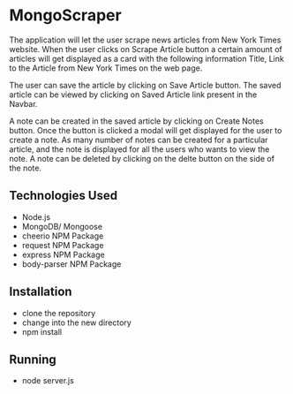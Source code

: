 # MongoScraper
The application will let the user scrape news articles from New York Times website. When the user clicks on Scrape Article button a certain amount of articles will get displayed as a card with the following information Title, Link to the Article from New York Times on the web page.

The user can save the article by clicking on Save Article button. The saved article can be viewed by clicking on Saved Article link present in the Navbar.

A note can be created in the saved article by clicking on Create Notes button. Once the button is clicked a modal will get displayed for the user to create a note. As many number of notes can be created for a particular article, and the note is displayed for all the users who wants to view the note. A note can be deleted by clicking on the delte button on the side of the note.

## Technologies Used
- Node.js
- MongoDB/ Mongoose
- cheerio NPM Package
- request NPM Package
- express NPM Package
- body-parser NPM Package

## Installation
- clone the repository
- change into the new directory
- npm install

## Running
- node server.js
